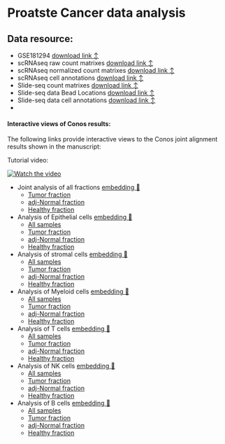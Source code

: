 # Proatste Cancer data analysis

## Data resource:
- GSE181294  [download link :arrow_up_down:](https://www.ncbi.nlm.nih.gov/geo/query/acc.cgi?acc=GSE181294)
- scRNAseq raw count matrixes  [download link :arrow_up_down:](https://drive.google.com/file/d/1ZbGoO7AchEGs4VUNrI1KxKCsLYoazrky/view?usp=share_link)
- scRNAseq normalized count matrixes  [download link :arrow_up_down:](https://drive.google.com/file/d/1RSCRNXPr2GZPtpGv-Aj6Y94cwxJJY1eW/view?usp=share_link)
- scRNAseq cell annotations  [download link :arrow_up_down:](https://drive.google.com/file/d/1WuIwpuHibuR4D9hUyquJ72UYSOU_fVwx/view?usp=share_link)
- Slide-seq count matrixes  [download link :arrow_up_down:](https://drive.google.com/file/d/1eIq4q2k3EeHNg8drxf8f7j_CMrcyt9pQ/view?usp=share_link)
- Slide-seq data Bead Locations  [download link :arrow_up_down:](https://drive.google.com/file/d/1cAFU42N0xACjkSS9kLD7C477wwP4LgoM/view?usp=share_link)
- Slide-seq data cell annotations  [download link :arrow_up_down:](https://drive.google.com/file/d/1thfKrpbIqscUHRse6MyGet_dM6XtPZON/view?usp=share_link)
- 

#### Interactive views of Conos results:
The following links provide interactive views to the Conos joint alignment results shown in the manuscript:

Tutorial video:

[![Watch the video](http://pklab.med.harvard.edu/shenglin//NB.immune.atlas/example2.png)](https://www.youtube.com/watch?v=12k0vl9wXXQ)



*   Joint analysis of all fractions [embedding :blue_book:](http://pklab.med.harvard.edu/shenglin//PCA/scano/F1a.pdf)
    *   [Tumor fraction](http://pklab.med.harvard.edu/nikolas/pagoda2/frontend/current/pagodaURL/index.html?fileURL=http://pklab.med.harvard.edu/shenglin//PCA/bin/all.Tumor.bin)
    *   [adj-Normal fraction](http://pklab.med.harvard.edu/nikolas/pagoda2/frontend/current/pagodaURL/index.html?fileURL=http://pklab.med.harvard.edu/shenglin//PCA/bin/all.Normal.bin)
    *   [Healthy fraction](http://pklab.med.harvard.edu/nikolas/pagoda2/frontend/current/pagodaURL/index.html?fileURL=http://pklab.med.harvard.edu/shenglin//PCA/bin/all.Healthy.bin)
*   Analysis of Epithelial cells [embedding :blue_book:](http://pklab.med.harvard.edu/shenglin//PCA/scano/F2a.pdf)
    *   [All samples](http://pklab.med.harvard.edu/nikolas/pagoda2/frontend/current/pagodaURL/index.html?fileURL=http://pklab.med.harvard.edu/shenglin//PCA/bin/Epi.all.bin)
    *   [Tumor fraction](http://pklab.med.harvard.edu/nikolas/pagoda2/frontend/current/pagodaURL/index.html?fileURL=http://pklab.med.harvard.edu/shenglin//PCA/bin/Epi.Tumor.bin)
    *   [adj-Normal fraction](http://pklab.med.harvard.edu/nikolas/pagoda2/frontend/current/pagodaURL/index.html?fileURL=http://pklab.med.harvard.edu/shenglin//PCA/bin/Epi.Normal.bin)
    *   [Healthy fraction](http://pklab.med.harvard.edu/nikolas/pagoda2/frontend/current/pagodaURL/index.html?fileURL=http://pklab.med.harvard.edu/shenglin//PCA/bin/Epi.Healthy.bin)
*   Analysis of stromal cells [embedding :blue_book:](http://pklab.med.harvard.edu/shenglin//PCA/scano/F3a.pdf)
    *   [All samples](http://pklab.med.harvard.edu/nikolas/pagoda2/frontend/current/pagodaURL/index.html?fileURL=http://pklab.med.harvard.edu/shenglin//PCA/bin/stromal.all.bin)
    *   [Tumor fraction](http://pklab.med.harvard.edu/nikolas/pagoda2/frontend/current/pagodaURL/index.html?fileURL=http://pklab.med.harvard.edu/shenglin//PCA/bin/stromal.Tumor.bin)
    *   [adj-Normal fraction](http://pklab.med.harvard.edu/nikolas/pagoda2/frontend/current/pagodaURL/index.html?fileURL=http://pklab.med.harvard.edu/shenglin//PCA/bin/stromal.Normal.bin)
    *   [Healthy fraction](http://pklab.med.harvard.edu/nikolas/pagoda2/frontend/current/pagodaURL/index.html?fileURL=http://pklab.med.harvard.edu/shenglin//PCA/bin/stromal.Healthy.bin)
*   Analysis of Myeloid cells [embedding :blue_book:](http://pklab.med.harvard.edu/shenglin//PCA/scano/F5a.pdf)
    *   [All samples](http://pklab.med.harvard.edu/nikolas/pagoda2/frontend/current/pagodaURL/index.html?fileURL=http://pklab.med.harvard.edu/shenglin//PCA/bin/myeloid.all.bin)
    *   [Tumor fraction](http://pklab.med.harvard.edu/nikolas/pagoda2/frontend/current/pagodaURL/index.html?fileURL=http://pklab.med.harvard.edu/shenglin//PCA/bin/myeloid.Tumor.bin)
    *   [adj-Normal fraction](http://pklab.med.harvard.edu/nikolas/pagoda2/frontend/current/pagodaURL/index.html?fileURL=http://pklab.med.harvard.edu/shenglin//PCA/bin/myeloid.Normal.bin)
    *   [Healthy fraction](http://pklab.med.harvard.edu/nikolas/pagoda2/frontend/current/pagodaURL/index.html?fileURL=http://pklab.med.harvard.edu/shenglin//PCA/bin/myeloid.Healthy.bin)
*   Analysis of T cells [embedding :blue_book:](http://pklab.med.harvard.edu/shenglin//PCA/scano/F6a.pdf)
    *   [All samples](http://pklab.med.harvard.edu/nikolas/pagoda2/frontend/current/pagodaURL/index.html?fileURL=http://pklab.med.harvard.edu/shenglin//PCA/bin/Tcell.all.bin)
    *   [Tumor fraction](http://pklab.med.harvard.edu/nikolas/pagoda2/frontend/current/pagodaURL/index.html?fileURL=http://pklab.med.harvard.edu/shenglin//PCA/bin/Tcell.Tumor.bin)
    *   [adj-Normal fraction](http://pklab.med.harvard.edu/nikolas/pagoda2/frontend/current/pagodaURL/index.html?fileURL=http://pklab.med.harvard.edu/shenglin//PCA/bin/Tcell.Normal.bin)
    *   [Healthy fraction](http://pklab.med.harvard.edu/nikolas/pagoda2/frontend/current/pagodaURL/index.html?fileURL=http://pklab.med.harvard.edu/shenglin//PCA/bin/Tcell.Healthy.bin)
*   Analysis of NK cells [embedding :blue_book:](http://pklab.med.harvard.edu/shenglin//PCA/scano/F7a.NK.pdf)
    *   [All samples](http://pklab.med.harvard.edu/nikolas/pagoda2/frontend/current/pagodaURL/index.html?fileURL=http://pklab.med.harvard.edu/shenglin//PCA/bin/NK.all.bin)
    *   [Tumor fraction](http://pklab.med.harvard.edu/nikolas/pagoda2/frontend/current/pagodaURL/index.html?fileURL=http://pklab.med.harvard.edu/shenglin//PCA/bin/NK.Tumor.bin)
    *   [adj-Normal fraction](http://pklab.med.harvard.edu/nikolas/pagoda2/frontend/current/pagodaURL/index.html?fileURL=http://pklab.med.harvard.edu/shenglin//PCA/bin/NK.Normal.bin)
    *   [Healthy fraction](http://pklab.med.harvard.edu/nikolas/pagoda2/frontend/current/pagodaURL/index.html?fileURL=http://pklab.med.harvard.edu/shenglin//PCA/bin/NK.Healthy.bin)
*   Analysis of B cells [embedding :blue_book:](http://pklab.med.harvard.edu/shenglin//PCA/scano/F7a.pdf)
    *   [All samples](http://pklab.med.harvard.edu/nikolas/pagoda2/frontend/current/pagodaURL/index.html?fileURL=http://pklab.med.harvard.edu/shenglin//PCA/bin/Bcell.all.bin)
    *   [Tumor fraction](http://pklab.med.harvard.edu/nikolas/pagoda2/frontend/current/pagodaURL/index.html?fileURL=http://pklab.med.harvard.edu/shenglin//PCA/bin/Bcell.Tumor.bin)
    *   [adj-Normal fraction](http://pklab.med.harvard.edu/nikolas/pagoda2/frontend/current/pagodaURL/index.html?fileURL=http://pklab.med.harvard.edu/shenglin//PCA/bin/Bcell.Normal.bin)
    *   [Healthy fraction](http://pklab.med.harvard.edu/nikolas/pagoda2/frontend/current/pagodaURL/index.html?fileURL=http://pklab.med.harvard.edu/shenglin//PCA/bin/Bcell.Healthy.bin)
    
    

    
    
